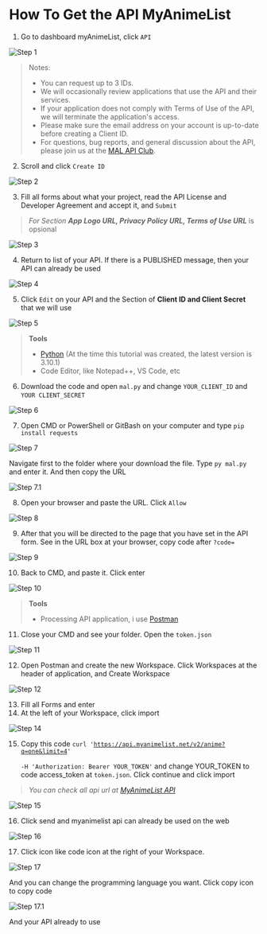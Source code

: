 # How To Get the API MyAnimeList

1. Go to dashboard myAnimeList, click <code>API</code>

![Step 1](https://github.com/nurkholiqansori/apiMyAnimeList/blob/main/img/step%201.png "Step 1")

> Notes:
> - You can request up to 3 IDs.
> - We will occasionally review applications that use the API and their services.
> - If your application does not comply with Terms of Use of the API, we will terminate the application's access.
> - Please make sure the email address on your account is up-to-date before creating a Client ID.
> - For questions, bug reports, and general discussion about the API, please join us at the [MAL API Club](https://myanimelist.net/clubs.php?cid=13727 "MAL API Club").

2. Scroll and click <code>Create ID</code>

![Step 2](https://github.com/nurkholiqansori/apiMyAnimeList/blob/main/img/step%202.png "Step 2")

3. Fill all forms about what your project, read the API License and Developer Agreement and accept it, and <code>Submit</code>

> _For Section **App Logo URL, Privacy Policy URL, Terms of Use URL**_ is opsional

![Step 3](https://github.com/nurkholiqansori/apiMyAnimeList/blob/main/img/step%203.png "Step 3")

4. Return to list of your API. If there is a PUBLISHED message, then your API can already be used

![Step 4](https://github.com/nurkholiqansori/apiMyAnimeList/blob/main/img/step%204.png "Step 4")

5. Click <code>Edit</code> on your API and the Section of **Client ID and Client Secret** that we will use

![Step 5](https://github.com/nurkholiqansori/apiMyAnimeList/blob/main/img/Step%205.png "Step 5")


> **Tools**
> - [Python](https://www.python.org/downloads/ "Download Python") (At the time this tutorial was created, the latest version is 3.10.1)
> - Code Editor, like Notepad++, VS Code, etc

6. Download the code and open <code>mal.py</code> and change <code>YOUR_CLIENT_ID</code> and <code>YOUR CLIENT_SECRET</code>

![Step 6](https://github.com/nurkholiqansori/apiMyAnimeList/blob/main/img/Step%201.1.png "Step 6")

7. Open CMD or PowerShell or GitBash on your computer and type <code>pip install requests</code>

![Step 7](https://github.com/nurkholiqansori/apiMyAnimeList/blob/main/img/step%207.png "Step 7")

Navigate first to the folder where your download the file. Type <code>py mal.py</code> and enter it. And then copy the URL

![Step 7.1](https://github.com/nurkholiqansori/apiMyAnimeList/blob/main/img/Step%207.1.png "Step 7.1")

8. Open your browser and paste the URL. Click <code>Allow</code>

![Step 8](https://github.com/nurkholiqansori/apiMyAnimeList/blob/main/img/step%207.2.png "Step 8")

9. After that you will be directed to the page that you have set in the API form. See in the URL box at your browser, copy code after <code>?code=</code>

![Step 9](https://github.com/nurkholiqansori/apiMyAnimeList/blob/main/img/Step%209.png "Step 9")

10. Back to CMD, and paste it. Click enter

![Step 10](https://github.com/nurkholiqansori/apiMyAnimeList/blob/main/img/step%209.1.png "Step 10")


> **Tools**
> - Processing API application, i use [Postman](https://www.postman.com/downloads/ "Download Postman")

11. Close your CMD and see your folder. Open the <code>token.json</code>

![Step 11](https://github.com/nurkholiqansori/apiMyAnimeList/blob/main/img/Step%2011.png "Step 11")

12. Open Postman and create the new Workspace. Click Workspaces at the header of application, and Create Workspace

![Step 12](https://github.com/nurkholiqansori/apiMyAnimeList/blob/main/img/Step%2012.png "Step 12")

13. Fill all Forms and enter
14. At the left of your Workspace, click import

![Step 14](https://github.com/nurkholiqansori/apiMyAnimeList/blob/main/img/Step%2014.png "Step 14")

15. Copy this code <code>curl 'https://api.myanimelist.net/v2/anime?q=one&limit=4' \
-H 'Authorization: Bearer YOUR_TOKEN'</code>
 and change YOUR_TOKEN to code access_token at <code>token.json</code>. Click continue and click import

> _You can check all api url at [MyAnimeList API](https://myanimelist.net/apiconfig/references/api/v2#section/Authentication "MyAnimeList API")_

![Step 15](https://github.com/nurkholiqansori/apiMyAnimeList/blob/main/img/Step%2015.png "Step 15")

16. Click send and myanimelist api can already be used on the web 

![Step 16](https://github.com/nurkholiqansori/apiMyAnimeList/blob/main/img/Step%2016.png "Step 16")

17. Click icon like code icon at the right of your Workspace.

![Step 17](https://github.com/nurkholiqansori/apiMyAnimeList/blob/main/img/Step%2017.png "Step 17")

And you can change the programming language you want. Click copy icon to copy code

![Step 17.1](https://github.com/nurkholiqansori/apiMyAnimeList/blob/main/img/Step%2017.1.png "Step 17.1")

And your API already to use
